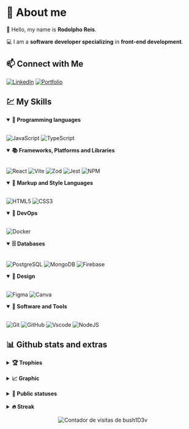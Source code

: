 # 📗 About me 

🧠 Hello, my name is **Rodolpho Reis**. 

💻  I am a **software developer specializing** in **front-end development**.

## 📫 Connect with Me

[![LinkedIn](https://img.shields.io/badge/LinkedIn-0077B5?style=for-the-badge&logo=linkedin&logoColor=white)](https://www.linkedin.com/in/rodolphoreis/) 
[![Portfolio](https://img.shields.io/badge/Portfolio-FF5722?style=for-the-badge&logo=todoist&logoColor=white)](https://portfo-lio-psi.vercel.app/#about)


## 💹 My Skills 

<details open>
  <summary><b>📌 Programming languages</b></summary>
  <br>

![JavaScript](https://img.shields.io/badge/javascript-%23323330.svg?style=for-the-badge&logo=javascript&logoColor=%23F7DF1E)
![TypeScript](https://img.shields.io/badge/TypeScript-007ACC?style=for-the-badge&logo=typescript&logoColor=white)


</details>

<details open>
  <summary><b>📚 Frameworks, Platforms and Libraries</b></summary>
  <br>

![React](https://img.shields.io/badge/React-20232A?style=for-the-badge&logo=react&logoColor=61DAFB)
![Vite](https://img.shields.io/badge/vite-%23646CFF.svg?style=for-the-badge&logo=vite&logoColor=white)
![Zod](https://img.shields.io/badge/zod-%233068b7.svg?style=for-the-badge&logo=zod&logoColor=white)
![Jest](https://img.shields.io/badge/Jest-C21325?style=for-the-badge&logo=jest&logoColor=white)
![NPM](https://img.shields.io/badge/NPM-%23CB3837.svg?style=for-the-badge&logo=npm&logoColor=white)

</details>

<details open>
  <summary><b>🎨 Markup and Style Languages</b></summary>
  <br>
 
![HTML5](https://img.shields.io/badge/HTML5-E34F26?style=for-the-badge&logo=html5&logoColor=white)
![CSS3](https://img.shields.io/badge/CSS3-1572B6?style=for-the-badge&logo=css3&logoColor=white)
</details>

<details open>
  <summary><b>🧠 DevOps</b></summary>
  <br>

![Docker](https://img.shields.io/badge/docker-%23316192.svg?style=for-the-badge&logo=docker&logoColor=white)&nbsp;
</details>

<details open>
  <summary><b>🗄️ Databases</b></summary>
  <br>

![PostgreSQL](https://img.shields.io/badge/PostgreSQL-000?style=for-the-badge&logo=postgresql)
![MongoDB](https://img.shields.io/badge/MongoDB-%234ea94b.svg?style=for-the-badge&logo=mongodb&logoColor=white)
![Firebase](https://img.shields.io/badge/firebase-a08021?style=for-the-badge&logo=firebase&logoColor=ffcd34)
</details>

<details open>
<summary><b>🎨 Design</b></summary>
<br>
  
![Figma](https://img.shields.io/badge/figma-%23F24E1E.svg?style=for-the-badge&logo=figma&logoColor=white)
![Canva](https://img.shields.io/badge/Canva-%2300C4CC.svg?style=for-the-badge&logo=Canva&logoColor=white)
  
</details>

<details open>
  <summary><b>🔧 Software and Tools</b></summary>
  <br>

![Git](https://img.shields.io/badge/GIT-E44C30?style=for-the-badge&logo=git&logoColor=white)
![GitHub](https://img.shields.io/badge/-GitHub-181717?style=for-the-badge&logo=github)
![Vscode](https://img.shields.io/badge/Vscode-007ACC?style=for-the-badge&logo=visual-studio-code&logoColor=white)
![NodeJS](https://img.shields.io/badge/node.js-6DA55F?style=for-the-badge&logo=node.js&logoColor=white)
</details>


## 📊 Github stats and extras

<details>
  <summary><b>🏆 Trophies</b></summary>
  <br>

  <img src="https://github-profile-trophy.vercel.app/?username=rodolphoreis&theme=tokyonight&row=2&no-bg=true&column=3&margin-w=15&margin-h=15" />
</details>


<br>
<details>
  <summary><b>📈 Graphic</b></summary>
  <br>

[![Ashutosh's github activity graph](https://github-readme-activity-graph.vercel.app/graph?username=rodolphoreis&bg_color=0a0222&color=b3b3b3&line=157520&point=206541&area=true&hide_border=true)](https://github.com/ashutosh00710/github-readme-activity-graph)
</details>

<br>
<details>
  <summary><b>🧬 Public statuses</b></summary>
  <br>

  <img height="180em" src="https://github-readme-stats.vercel.app/api?username=rodolphoreis&hide_title=false&border_color=16c60c&theme=chartreuse-dark&show_icons=true"/>
  <img height="180em" src="https://github-readme-stats-git-masterrstaa-rickstaa.vercel.app/api/top-langs/?username=rodolphoreis&theme=chartreuse-dark&layout=compact&bg_color=&border_color=16c60c&text_color=FFF"/>

</details>
<br>

<details>
  <summary><b>🔥 Streak</b></summary>
  <br>

[![GitHub Streak](https://streak-stats.demolab.com/?user=rodolphoreis&theme=chartreuse-dark&background=000&border=16c60c&dates=FFF)](https://git.io/streak-stats)
</details>
<br>

<div align="center">
<img alt="Contador de visitas de bush1D3v" src="https://profile-counter.glitch.me/marcelldac/count.svg"/>
</div>


